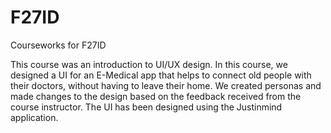 # F27ID
Courseworks for F27ID

This course was an introduction to UI/UX design. In this course, we designed a UI for an E-Medical app that helps to connect old people with their doctors, without having to leave their home. We created personas and made changes to the design based on the feedback received from the course instructor. The UI has been designed using the Justinmind application.
